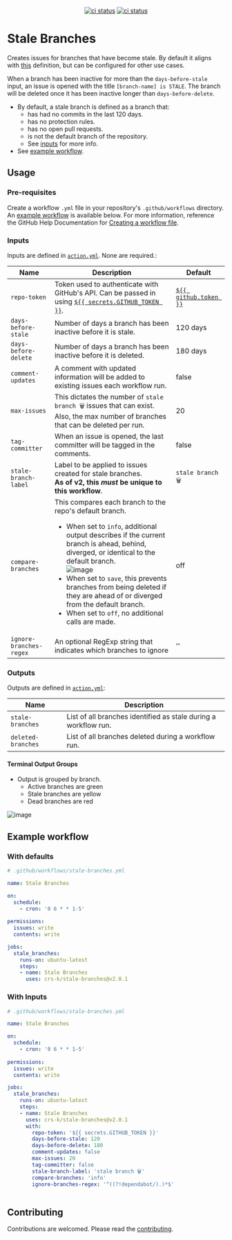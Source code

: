 <p align="center">
  <a href="https://github.com/crs-k/stale-branches/actions"><img alt="ci status" src="https://github.com/crs-k/stale-branches/actions/workflows/ci.yml/badge.svg"></a>
  <a href="https://github.com/crs-k/stale-branches/actions"><img alt="ci status" src="https://github.com/crs-k/stale-branches/actions/workflows/codeql-analysis.yml/badge.svg"></a>
</p>

# Stale Branches

Creates issues for branches that have become stale. By default it aligns with [this](https://docs.github.com/en/repositories/configuring-branches-and-merges-in-your-repository/managing-branches-in-your-repository/viewing-branches-in-your-repository) definition, but can be configured for other use cases.

When a branch has been inactive for more than the `days-before-stale` input, an issue is opened with the title `[branch-name] is STALE`. The branch will be deleted once it has been inactive longer than `days-before-delete`.

* By default, a stale branch is defined as a branch that:
  * has had no commits in the last 120 days.
  * has no protection rules.
  * has no open pull requests.
  * is not the default branch of the repository. 
  * See [inputs](https://github.com/crs-k/stale-branches#inputs) for more info.
* See [example workflow](https://github.com/crs-k/stale-branches#example-workflow).

## Usage

### Pre-requisites
Create a workflow `.yml` file in your repository's `.github/workflows` directory. An [example workflow](#example-workflow) is available below. For more information, reference the GitHub Help Documentation for [Creating a workflow file](https://help.github.com/en/articles/configuring-a-workflow#creating-a-workflow-file).

### Inputs
Inputs are defined in [`action.yml`](action.yml). None are required.:

| Name | Description | Default |
| --------------- | ---- | --- |
| `repo-token` | Token used to authenticate with GitHub's API. Can be passed in using [`${{ secrets.GITHUB_TOKEN }}`](https://docs.github.com/en/actions/security-guides/automatic-token-authentication#about-the-github_token-secret). | [`${{ github.token }}`](https://docs.github.com/en/actions/learn-github-actions/contexts#github-context) |
| `days-before-stale` | Number of days a branch has been inactive before it is stale. | 120 days |
| `days-before-delete` | Number of days a branch has been inactive before it is deleted. | 180 days |
| `comment-updates` | A comment with updated information will be added to existing issues each workflow run. | false |
| `max-issues` | This dictates the number of `stale branch 🗑️` issues that can exist. Also, the max number of branches that can be deleted per run. | 20 |
| `tag-committer` | When an issue is opened, the last committer will be tagged in the comments. | false |
| `stale-branch-label` | Label to be applied to issues created for stale branches. <br>**As of v2, this _must_ be unique to this workflow**. | `stale branch 🗑️` |
| `compare-branches` | This compares each branch to the repo's default branch. <ul><li>When set to `info`, additional output describes if the current branch is ahead, behind, diverged, or identical to the default branch.<br>![image](https://user-images.githubusercontent.com/26232872/157590411-7c97806c-a509-4002-b7a5-a1e4a5da08eb.png)</li> <li>When set to `save`, this prevents branches from being deleted if they are ahead of or diverged from the default branch.</li> <li>When set to `off`, no additional calls are made.</li></ul> | off |
| `ignore-branches-regex` | An optional RegExp string that indicates which branches to ignore | '' |

### Outputs
Outputs are defined in [`action.yml`](action.yml):

| Name | Description |
| ---- | ----------- |
| `stale-branches` | List of all branches identified as stale during a workflow run. |
| `deleted-branches` | List of all branches deleted during a workflow run. |

#### Terminal Output Groups
* Output is grouped by branch.
  * Active branches are green
  * Stale branches are yellow
  * Dead branches are red
  
![image](https://user-images.githubusercontent.com/26232872/155919116-50a2ded9-2839-4957-aaa2-caa9c40c91c9.png)


## Example workflow

### With defaults
```yaml
# .github/workflows/stale-branches.yml

name: Stale Branches

on:
  schedule:
    - cron: '0 6 * * 1-5'
    
permissions:
  issues: write
  contents: write

jobs:
  stale_branches:
    runs-on: ubuntu-latest
    steps:
    - name: Stale Branches
      uses: crs-k/stale-branches@v2.0.1
```
### With Inputs
```yaml
# .github/workflows/stale-branches.yml

name: Stale Branches

on:
  schedule:
    - cron: '0 6 * * 1-5'
    
permissions:
  issues: write
  contents: write

jobs:
  stale_branches:
    runs-on: ubuntu-latest
    steps:
    - name: Stale Branches
      uses: crs-k/stale-branches@v2.0.1
      with:
        repo-token: '${{ secrets.GITHUB_TOKEN }}'
        days-before-stale: 120
        days-before-delete: 180
        comment-updates: false
        max-issues: 20
        tag-committer: false
        stale-branch-label: 'stale branch 🗑️'
        compare-branches: 'info'
        ignore-branches-regex: '^((?!dependabot/).)*$'
        

```

## Contributing
Contributions are welcomed. Please read the [contributing](https://github.com/crs-k/stale-branches/blob/main/CONTRIBUTING.md).
